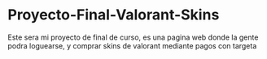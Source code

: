 # Proyecto-Final-Valorant-Skins
Este sera mi proyecto de final de curso, es una pagina web donde la gente podra loguearse, y comprar skins de valorant mediante pagos con targeta
